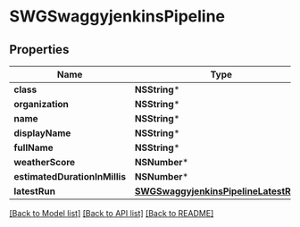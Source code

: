 # SWGSwaggyjenkinsPipeline

## Properties
Name | Type | Description | Notes
------------ | ------------- | ------------- | -------------
**class** | **NSString*** |  | [optional] 
**organization** | **NSString*** |  | [optional] 
**name** | **NSString*** |  | [optional] 
**displayName** | **NSString*** |  | [optional] 
**fullName** | **NSString*** |  | [optional] 
**weatherScore** | **NSNumber*** |  | [optional] 
**estimatedDurationInMillis** | **NSNumber*** |  | [optional] 
**latestRun** | [**SWGSwaggyjenkinsPipelineLatestRun***](SWGSwaggyjenkinsPipelineLatestRun.md) |  | [optional] 

[[Back to Model list]](../README.md#documentation-for-models) [[Back to API list]](../README.md#documentation-for-api-endpoints) [[Back to README]](../README.md)


